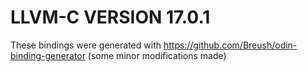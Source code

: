 # LLVM-C VERSION 17.0.1

These bindings were generated with https://github.com/Breush/odin-binding-generator (some minor modifications made)
